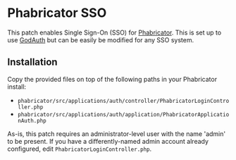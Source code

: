 Phabricator SSO
===============

This patch enables Single Sign-On (SSO) for <a href="http://phabricator.org/">Phabricator</a>.
This is set up to use <a href="http://github.com/exflickr/GodAuth">GodAuth</a> but can be easily be modified for any SSO system.


Installation
------------

Copy the provided files on top of the following paths in your Phabricator install:

 * `phabricator/src/applications/auth/controller/PhabricatorLoginController.php`
 * `phabricator/src/applications/auth/application/PhabricatorApplicationAuth.php`

As-is, this patch requires an administrator-level user with the name 'admin' to be present.
If you have a differently-named admin account already configured, edit `PhabricatorLoginController.php`.

